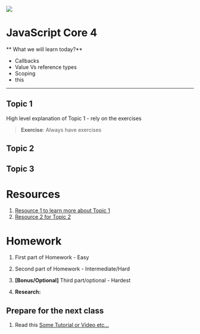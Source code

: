 ![](https://img.shields.io/badge/status-draft-darkred.svg)
# JavaScript Core 4
** What we will learn today?**
- Callbacks
- Value Vs reference types
- Scoping
- this
---

## Topic 1
High level explanation of Topic 1 - rely on the exercises
> **Exercise**: Always have exercises

## Topic 2

## Topic 3


# Resources
1. [Resource 1 to learn more about Topic 1](https://google.com)
2. [Resource 2 for Topic 2](https://google.com)

# Homework

1. First part of Homework - Easy

2. Second part of Homework - Intermediate/Hard

3. **[Bonus/Optional]** Third part/optional - Hardest

4. **Research:**

## Prepare for the next class
1. Read this [Some Tutorial or Video etc...](https://google.com)
